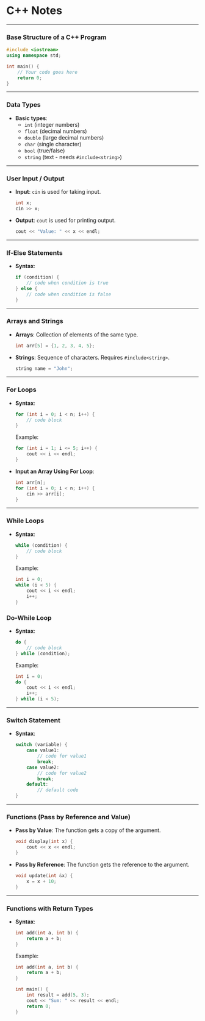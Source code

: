 # C++ Notes

---

### Base Structure of a C++ Program

```cpp
#include <iostream>
using namespace std;

int main() {
    // Your code goes here
    return 0;
}
```

---

### Data Types

- **Basic types**:
  - `int` (integer numbers)
  - `float` (decimal numbers)
  - `double` (large decimal numbers)
  - `char` (single character)
  - `bool` (true/false)
  - `string` (text - needs `#include<string>`)

---

### User Input / Output

- **Input**: `cin` is used for taking input.
  ```cpp
  int x;
  cin >> x;
  ```
- **Output**: `cout` is used for printing output.
  ```cpp
  cout << "Value: " << x << endl;
  ```

---

### If-Else Statements

- **Syntax**:
  ```cpp
  if (condition) {
      // code when condition is true
  } else {
      // code when condition is false
  }
  ```

---

### Arrays and Strings

- **Arrays**: Collection of elements of the same type.
  ```cpp
  int arr[5] = {1, 2, 3, 4, 5};
  ```
- **Strings**: Sequence of characters. Requires `#include<string>`.
  ```cpp
  string name = "John";
  ```

---

### For Loops

- **Syntax**:

  ```cpp
  for (int i = 0; i < n; i++) {
      // code block
  }
  ```

  Example:

  ```cpp
  for (int i = 1; i <= 5; i++) {
      cout << i << endl;
  }
  ```

- **Input an Array Using For Loop**:

  ```cpp
  int arr[n];
  for (int i = 0; i < n; i++) {
      cin >> arr[i];
  }
  ```

---

### While Loops

- **Syntax**:
  ```cpp
  while (condition) {
      // code block
  }
  ```
  Example:
  ```cpp
  int i = 0;
  while (i < 5) {
      cout << i << endl;
      i++;
  }
  ```

### Do-While Loop

- **Syntax**:
  ```cpp
  do {
      // code block
  } while (condition);
  ```
  Example:
  ```cpp
  int i = 0;
  do {
      cout << i << endl;
      i++;
  } while (i < 5);
  ```

---

### Switch Statement

- **Syntax**:
  ```cpp
  switch (variable) {
      case value1:
          // code for value1
          break;
      case value2:
          // code for value2
          break;
      default:
          // default code
  }
  ```

---

### Functions (Pass by Reference and Value)

- **Pass by Value**: The function gets a copy of the argument.
  ```cpp
  void display(int x) {
      cout << x << endl;
  }
  ```
- **Pass by Reference**: The function gets the reference to the argument.
  ```cpp
  void update(int &x) {
      x = x + 10;
  }
  ```

---

### Functions with Return Types

- **Syntax**:
  ```cpp
  int add(int a, int b) {
      return a + b;
  }
  ```
  Example:
  ```cpp
  int add(int a, int b) {
      return a + b;
  }

  int main() {
      int result = add(5, 3);
      cout << "Sum: " << result << endl;
      return 0;
  }
  ```

